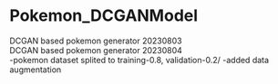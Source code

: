 # Pokemon_DCGANModel

DCGAN based pokemon generator 20230803\
DCGAN based pokemon generator 20230804\
-pokemon dataset splited to training-0.8, validation-0.2/
-added data augmentation
